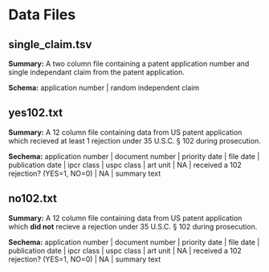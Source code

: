 # Data Files
## single_claim.tsv
**Summary:**  A two column file containing a patent application number and single independant claim from the patent application. 

**Schema:** application number | random independent claim 

## yes102.txt
**Summary:** A 12 column file containing data from US patent application which recieved at least 1 rejection under 35 U.S.C. § 102 during prosecution.

**Sechema:** application number | document number | priority date | file date | publication date | ipcr class | uspc class | art unit | NA | received a 102 rejection? (YES=1, NO=0) | NA | summary text


## no102.txt
**Summary:** A 12 column file containing data from US patent application which **did not** recieve a rejection under 35 U.S.C. § 102 during prosecution.

**Sechema:** application number | document number | priority date | file date | publication date | ipcr class | uspc class | art unit | NA | received a 102 rejection? (YES=1, NO=0) | NA | summary text
